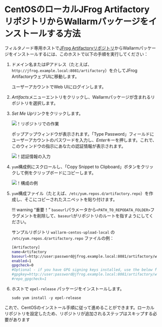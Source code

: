 [img-working-with-repo]:        ../../../../images/integration-guides/repo-mirroring/centos/common/working-with-repo.png
[img-repo-creds]:               ../../../../images/integration-guides/repo-mirroring/centos/common/repo-creds.png
[img-repo-code-snippet]:        ../../../../images/integration-guides/repo-mirroring/centos/common/repo-code-snippet.png

[doc-repo-mirroring]:           how-to-mirror-repo-artifactory.ja.md
[doc-install-nginx]:            ../../../installation-nginx-overview.ja.md
[doc-install-postanalytics]:    ../../../installation-postanalytics-en.ja.md

#   CentOSのローカルJFrog ArtifactoryリポジトリからWallarmパッケージをインストールする方法

フィルタノード専用ホストで[JFrog Artifactoryリポジトリ][doc-repo-mirroring]からWallarmパッケージをインストールするには、このホストで以下の手順を実行してください：
1.  ドメイン名またはIPアドレス（たとえば、`http://jfrog.example.local:8081/artifactory`）を介してJFrog ArtifactoryウェブUIに移動します。

    ユーザーアカウントでWeb UIにログインします。

2.  *Artifacts*メニューエントリをクリックし、Wallarmパッケージが含まれるリポジトリを選択します。

3.  *Set Me Up*リンクをクリックします。

    ![！リポジトリでの作業][img-working-with-repo]

    ポップアップウィンドウが表示されます。「Type Password」フィールドにユーザーアカウントのパスワードを入力し、*Enter*キーを押します。これで、このウィンドウの指示にあなたの認証情報が表示されます。

    ![！認証情報の入力][img-repo-creds]

4.  `yum`構成例にスクロールし、「Copy Snippet to Clipboard」ボタンをクリックして例をクリップボードにコピーします。

    ![！構成の例][img-repo-code-snippet]

5.  `yum`構成ファイル（たとえば、`/etc/yum.repos.d/artifactory.repo`）を作成し、そこにコピーされたスニペットを貼り付けます。

    !!! warning “重要！”
        `baseurl`パラメータから`<PATH_TO_REPODATA_FOLDER>`フラグメントを削除して、`baseurl`がリポジトリのルートを指すようにしてください。

    サンプルリポジトリ `wallarm-centos-upload-local` の `/etc/yum.repos.d/artifactory.repo` ファイルの例：

    ```bash
    [Artifactory]
    name=Artifactory
    baseurl=http://user:password@jfrog.example.local:8081/artifactory/wallarm-centos-upload-local/
    enabled=1
    gpgcheck=0
    #Optional - if you have GPG signing keys installed, use the below flags to verify the repository metadata signature:
    #gpgkey=http://user:password@jfrog.example.local:8081/artifactory/wallarm-centos-upload-local/<PATH_TO_REPODATA_FOLDER>/repomd.xml.key
    #repo_gpgcheck=1
    ```

6.  ホストで `epel-release` パッケージをインストールします。

    ```
    sudo yum install -y epel-release
    ```

これで、CentOSのインストール手順に従って進めることができます。ローカルリポジトリを設定したため、リポジトリが追加されるステップはスキップする必要があります
